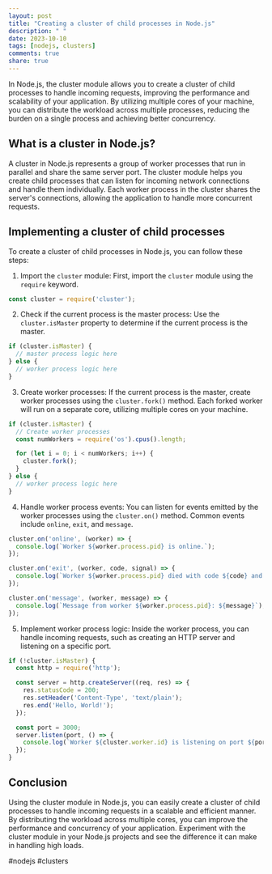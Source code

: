 ```yaml
---
layout: post
title: "Creating a cluster of child processes in Node.js"
description: " "
date: 2023-10-10
tags: [nodejs, clusters]
comments: true
share: true
---
```


In Node.js, the cluster module allows you to create a cluster of child processes to handle incoming requests, improving the performance and scalability of your application. By utilizing multiple cores of your machine, you can distribute the workload across multiple processes, reducing the burden on a single process and achieving better concurrency.

## What is a cluster in Node.js?

A cluster in Node.js represents a group of worker processes that run in parallel and share the same server port. The cluster module helps you create child processes that can listen for incoming network connections and handle them individually. Each worker process in the cluster shares the server's connections, allowing the application to handle more concurrent requests.

## Implementing a cluster of child processes

To create a cluster of child processes in Node.js, you can follow these steps:

1. Import the `cluster` module: First, import the `cluster` module using the `require` keyword.

```javascript
const cluster = require('cluster');
```

2. Check if the current process is the master process: Use the `cluster.isMaster` property to determine if the current process is the master.

```javascript
if (cluster.isMaster) {
  // master process logic here
} else {
  // worker process logic here
}
```

3. Create worker processes: If the current process is the master, create worker processes using the `cluster.fork()` method. Each forked worker will run on a separate core, utilizing multiple cores on your machine.

```javascript
if (cluster.isMaster) {
  // Create worker processes
  const numWorkers = require('os').cpus().length;

  for (let i = 0; i < numWorkers; i++) {
    cluster.fork();
  }
} else {
  // worker process logic here
}
```

4. Handle worker process events: You can listen for events emitted by the worker processes using the `cluster.on()` method. Common events include `online`, `exit`, and `message`.

```javascript
cluster.on('online', (worker) => {
  console.log(`Worker ${worker.process.pid} is online.`);
});

cluster.on('exit', (worker, code, signal) => {
  console.log(`Worker ${worker.process.pid} died with code ${code} and signal ${signal}.`);
});

cluster.on('message', (worker, message) => {
  console.log(`Message from worker ${worker.process.pid}: ${message}`);
});
```

5. Implement worker process logic: Inside the worker process, you can handle incoming requests, such as creating an HTTP server and listening on a specific port.

```javascript
if (!cluster.isMaster) {
  const http = require('http');

  const server = http.createServer((req, res) => {
    res.statusCode = 200;
    res.setHeader('Content-Type', 'text/plain');
    res.end('Hello, World!');
  });

  const port = 3000;
  server.listen(port, () => {
    console.log(`Worker ${cluster.worker.id} is listening on port ${port}.`);
  });
}
```

## Conclusion

Using the cluster module in Node.js, you can easily create a cluster of child processes to handle incoming requests in a scalable and efficient manner. By distributing the workload across multiple cores, you can improve the performance and concurrency of your application. Experiment with the cluster module in your Node.js projects and see the difference it can make in handling high loads.

#nodejs #clusters